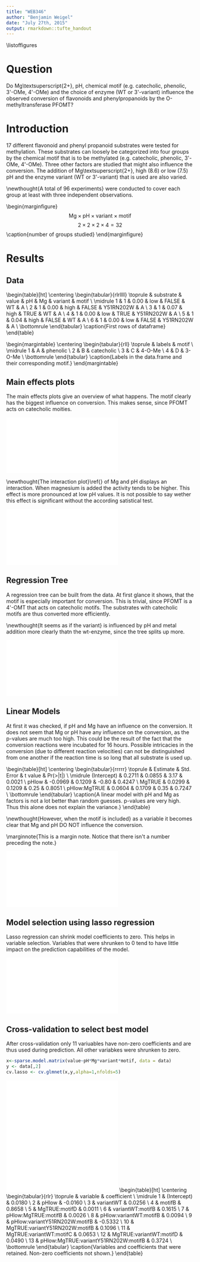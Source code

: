 ```yaml
---
title: "WEB346"
author: "Benjamin Weigel"
date: "July 27th, 2015"
output: rmarkdown::tufte_handout
---
```




\listoffigures

# Question

Do Mg\textsuperscript{2+}, pH, chemical motif (e.g. catecholic, phenolic, 3'-OMe, 4'-OMe) and the choice of enzyme (WT or 3'-variant) influence the observed conversion of flavonoids and phenylpropanoids by the O-methyltransferase PFOMT?

# Introduction

17 different flavonoid and phenyl propanoid substrates were tested for methylation.
These substrates can loosely be categorized into four groups by the chemical motif that is to be methylated (e.g. catecholic, phenolic, 3'-OMe, 4'-OMe).
Three other factors are studied that might also influence the conversion. The addition of Mg\textsuperscript{2+}, high (8.6) or low (7.5) pH and the enzyme variant (WT or 3'-variant) that is used are also varied.

\newthought{A total of 96 experiments} were conducted to cover each group at least with three independent observations. 

\begin{marginfigure}
$$\mathrm{Mg} \times \mathrm{pH} \times \mathrm{variant} \times \mathrm{motif} $$
$$2 \times 2 \times 2 \times 4 = 32$$
\caption{number of groups studied}
\end{marginfigure}

# Results

## Data

\begin{table}[ht]
\centering
\begin{tabular}{rlrllll}
  \toprule
 & substrate & value & pH & Mg & variant & motif \\ 
  \midrule
1 & 1 & 0.00 & low & FALSE & WT & A \\ 
  2 & 1 & 0.00 & high & FALSE & Y51RN202W & A \\ 
  3 & 1 & 0.07 & high & TRUE & WT & A \\ 
  4 & 1 & 0.00 & low & TRUE & Y51RN202W & A \\ 
  5 & 1 & 0.04 & high & FALSE & WT & A \\ 
  6 & 1 & 0.00 & low & FALSE & Y51RN202W & A \\ 
   \bottomrule
\end{tabular}
\caption{First rows of dataframe} 
\end{table}

\begin{margintable}
\centering
\begin{tabular}{rll}
  \toprule
 & labels & motif \\ 
  \midrule
1 & A & phenolic \\ 
  2 & B & catecholic \\ 
  3 & C & 4-O-Me \\ 
  4 & D & 3-O-Me \\ 
   \bottomrule
\end{tabular}
\caption{Labels in the data.frame and their corresponding motif.} 
\end{margintable}

## Main effects plots

The main effects plots give an overview of what happens. The motif clearly has the biggest influence on conversion. This makes sense, since PFOMT acts on catecholic moities.

![Main effetcs plots for the factor variables. Clearly the motif seems to have the biggest impact. Catecholic moieties are converted most effectively.](figure/unnamed-chunk-4-1.pdf) 

\newthought{The interaction plot}\ref{} of Mg and pH displays an interaction. When magnesium is added the activity tends to be higher. This effect is more pronounced at low pH values. 
It is not possible to say wether this effect is significant without the according satistical test.


![Interaction plot for Mg and pH. The lines suggest an interaction between pH and Mg, but this is not enough evidence to say wether that interaction is significant. red -- no magnesium, blue -- magnesium added.](figure/unnamed-chunk-5-1.pdf) 


## Regression Tree

A regression tree can be built from the data. At first glance it shows, that the motif is especially important for conversion.
This is trivial, since PFOMT is a 4'-OMT that acts on catecholic motifs. The substrates with catecholic motifs are thus converted more efficiently.

\newthought{It seems as if the variant} is influenced by pH and metal addition more clearly thatn the wt-enzyme, since the tree splits up more.

![RegressionTree of the data built with the `rpart`-package. The motif effects the conversion most. It seems that only the variant is influenced by pH and Mg.](figure/unnamed-chunk-6-1.pdf) 

## Linear Models

At first it was checked, if pH and Mg have an influence on the conversion.
It does not seem that Mg or pH have any influence on the conversion, as the p-values are much too high.
This could be the result of the fact that the conversion reactions were incubated for 16 hours.
Possible intricacies in the conversion (due to different reaction velocities) can not be distinguished from one another if the reaction time is so long that all substrate is used up.

\begin{table}[ht]
\centering
\begin{tabular}{rrrrr}
  \toprule
 & Estimate & Std. Error & t value & Pr($>$$|$t$|$) \\ 
  \midrule
(Intercept) & 0.2711 & 0.0855 & 3.17 & 0.0021 \\ 
  pHlow & -0.0969 & 0.1209 & -0.80 & 0.4247 \\ 
  MgTRUE & 0.0299 & 0.1209 & 0.25 & 0.8051 \\ 
  pHlow:MgTRUE & 0.0604 & 0.1709 & 0.35 & 0.7247 \\ 
   \bottomrule
\end{tabular}
\caption{A linear model with pH and Mg as factors is not a lot better than random guesses. p-values are very high. Thus this alone does not explain the variance.} 
\end{table}

\newthought{However, when the motif is included} as a variable it becomes clear that Mg and pH DO NOT influence the conversion.



 \marginnote{This is a margin note.  Notice that there isn't a number preceding the note.}


![RegressionTree of the data of only substrates with phenolic, 3'-OMe and 4'-OMe moieties. Catecholic substrates are omitted.](figure/unnamed-chunk-9-1.pdf) 

## Model selection using lasso regression

Lasso regression can shrink model coefficients to zero. This helps in variable selection.
Variables that were shrunken to 0 tend to have little impact on the prediction capabilities of the model.

![Lasso regression on the model.](figure/unnamed-chunk-10-1.pdf) 


## Cross-validation to select best model

After cross-validation only 11 variuables have non-zero coefficients and are thus used during prediction.
All other variabkes were shrunken to zero.


```r
x<-sparse.model.matrix(value~pH*Mg*variant*motif, data = data)
y <- data[,2]
cv.lasso <- cv.glmnet(x,y,alpha=1,nfolds=5)
```


![Cross validation results for lasso regression. The best model only needs around 10 variables to describe the data with low error.](figure/unnamed-chunk-12-1.pdf) ![The variables that have non-zero coefficients.](figure/unnamed-chunk-12-2.pdf) \begin{table}[ht]
\centering
\begin{tabular}{rlr}
  \toprule
 & variable & coefficient \\ 
  \midrule
1 & (Intercept) & 0.0180 \\ 
  2 & pHlow & -0.0160 \\ 
  3 & variantWT & 0.0256 \\ 
  4 & motifB & 0.8658 \\ 
  5 & MgTRUE:motifD & 0.0011 \\ 
  6 & variantWT:motifB & 0.1615 \\ 
  7 & pHlow:MgTRUE:motifB & 0.0026 \\ 
  8 & pHlow:variantWT:motifB & 0.0094 \\ 
  9 & pHlow:variantY51RN202W:motifB & -0.5332 \\ 
  10 & MgTRUE:variantY51RN202W:motifB & 0.1096 \\ 
  11 & MgTRUE:variantWT:motifC & 0.0653 \\ 
  12 & MgTRUE:variantWT:motifD & 0.0490 \\ 
  13 & pHlow:MgTRUE:variantY51RN202W:motifB & 0.3724 \\ 
   \bottomrule
\end{tabular}
\caption{Variables and coefficients that were retained. Non-zero coefficients not shown.} 
\end{table}


